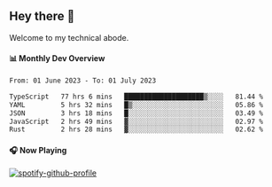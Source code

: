 ## Hey there 👋

Welcome to my technical abode.

#### 📊 Monthly Dev Overview
<!--START_SECTION:waka-->

```txt
From: 01 June 2023 - To: 01 July 2023

TypeScript   77 hrs 6 mins   ████████████████████▒░░░░   81.44 %
YAML         5 hrs 32 mins   █▒░░░░░░░░░░░░░░░░░░░░░░░   05.86 %
JSON         3 hrs 18 mins   █░░░░░░░░░░░░░░░░░░░░░░░░   03.49 %
JavaScript   2 hrs 49 mins   ▓░░░░░░░░░░░░░░░░░░░░░░░░   02.97 %
Rust         2 hrs 28 mins   ▓░░░░░░░░░░░░░░░░░░░░░░░░   02.62 %
```

<!--END_SECTION:waka-->

#### 🎧 Now Playing

[![spotify-github-profile](https://spotify-github-profile.vercel.app/api/view?uid=james2mid&cover_image=true&theme=natemoo-re)](https://open.spotify.com/user/james2mid?si=2b3baf2b09cb499e)

